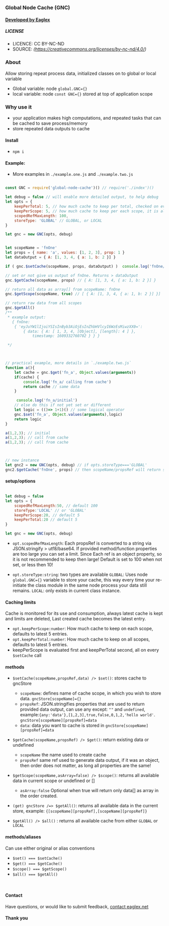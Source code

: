### Global Node Cache (GNC)
####  [ Developed by Eaglex ](http://eaglex.net)

##### LICENSE
* LICENCE: CC BY-NC-ND
* SOURCE: _(https://creativecommons.org/licenses/by-nc-nd/4.0/)_

### About
Allow storing repeat process data, initialized classes on to global or local variable

- Global variable: node `global.GNC={}`
- local variable: node `const GNC={}` stored at top of application scope


### Why use it

- your application makes high computations, and repeated tasks that can be cached to save process/memory
- store repeated data outputs to cache


#### Install
- `npm i` 


#### Example:

- More examples in `./example.one.js` and `./example.two.js`

```js

const GNC = require('global-node-cache')() // require('./index')()

let debug = false // will enable more detailed output, to help debug
let opts = {
    keepPerTotal: 5, // how much cache to keep per total, checked on every $setCache call
    keepPerScope: 5, // how much cache to keep per each scope, it is also evaluate first and before keepPerTotal
    scopedRefMaxLength: 100,
    storeType: 'GLOBAL' // GLOBAL, or LOCAL
}

let gnc = new GNC(opts, debug)


let scopeName = 'fnOne'
let props = { name: 'a', values: [1, 2, 3], prop: 1 }
let dataOutput = { A: [1, 3, 4, { a: 1, b: 2 }] }

if ( gnc.$setCache(scopeName, props, dataOutput) )  console.log('fnOne/setCache set')

// set or not give us output of fnOne. Returns > dataOutput
gnc.$getCache(scopeName, props) // { A: [1, 3, 4, { a: 1, b: 2 }] }

// return all data as array[] from scopeName: fnOne
gnc.$getScope(scopeName, true) // [ { A: [1, 3, 4, { a: 1, b: 2 }] }]

// return raw data from all scopes
gnc.$getAll()
/**
 * example output:
   { fnOne:
    { 'eyJuYW1lIjoiYSIsInByb3AiOjEsInZhbHVlcyI6WzEsMiwzXX0=':
        { data: { A: [ 1, 3, 4, [Object], [length]: 4 ] },
            timestamp: 1609332760702 } } } 

 */



// practical example, more details in `./example.two.js`
function a(){
    let cache = gnc.$get('fn_a', Object.values(arguments)) 
    if(cache) {
        console.log('fn_a/ calling from cache')       
        return cache // same data
    }

     console.log('fn_a/initial')
    // else do this if not yet set or different
    let logic = (()=> 1+1)() // some logical operator
    gnc.$set('fn_a', Object.values(arguments),logic)
    return logic 
}

a(1,2,3); // initial
a(1,2,3); // call from cache
a(1,2,3); // call from cache



// new instance 
let gnc2 = new GNC(opts, debug) // if opts.storeType==='GLOBAL'
gnc2.$getCache('fnOne', props) // then scopeName/propsRef will return same cache


```



#### setup/options

```js

let debug = false
let opts = {
    scopedRefMaxLength:50, // default 100
    storeType:'LOCAL' // or 'GLOBAL'
    keepPerScope:20, // default 5
    keepPerTotal:20 // default 5
}

let gnc = new GNC(opts, debug)

```

- `opt.scopedRefMaxLength`: Each propsRef is converted to a string via JSON.stringify > utf8/base64. If provided method/function properties are too large you can set a limit. Since Each ref is an object property, so it is not recommended to keep then large! Default is set to 100 when not set, or less then 10!

- `opt.storeType:string`: two types are available `GLOBAL`: Uses node `global.GNC={}` variable to store your cache, this way every time your re-initiate the class module in the same node process your data still remains. `LOCAL`: only exists in current class instance.


#### Caching limits
Cache is monitored for its use and consumption, always latest cache is kept and limits are deleted, Last created cache becomes the latest entry.

- `opt.keepPerScope:number`: How much cache to keep on each scope, defaults to latest 5 entries.
- `opt.keepPerTotal:number`: How much cache to keep on all scopes, defaults to latest 5 entries.
- keepPerScope is evaluated first and keepPerTotal second, all on every `$setCache` call


#### methods

- `$setCache(scopeName,propsRef,data) /> $set()`: stores cache to gncStore
    * `scopeName`: defines name of cache scope, in which you wish to store data. `gncStore[scopeName]={}`
    * `propsRef`:  JSON.stringifies properties that are used to return provided data output, can use any except: `""` and `undefined`, example:`{any:'data'},[1,2,3],true,false,0,1,2,'hello world'`.  `gncStore[scopeName][propsRef]=data`
    * `data`: data you want to cache is stored in `gncStore[scopeName][propsRef]=data`

- `$getCache(scopeName,propsRef) /> $get()`: return existing data or undefined
    * `scopeName` the name used to create cache
    * `propsRef` same ref used to generate data output, if it was an object, then order does not matter, as long all properties are the same!

- `$getScope(scopeName,asArray=false) /> $scope()`: returns all available data in current scope or undefined or []
    * `asArray:false` Optional when true will return only data[] as array in the order created.

- `(get) gncStore /=> $getAll()`: returns all available data in the current store, example: `{[scopeName][propsRef],[scopeName][propsRef]}`

- `$getAll() /> $all()` : returns all available cache   from either `GLOBAL` or `LOCAL`


#### methods/aliases
Can use either original or alias conventions 

-  `$set() === $setCache()`
-  `$get() === $getCache()`
-  `$scope() === $getScope()`
-  `$all() === $getAll()`



&nbsp;
&nbsp;



#### Contact
Have questions, or would like to submit feedback, [contact eaglex.net](https://eaglex.net/app/contact?product=gnc)


#### Thank you